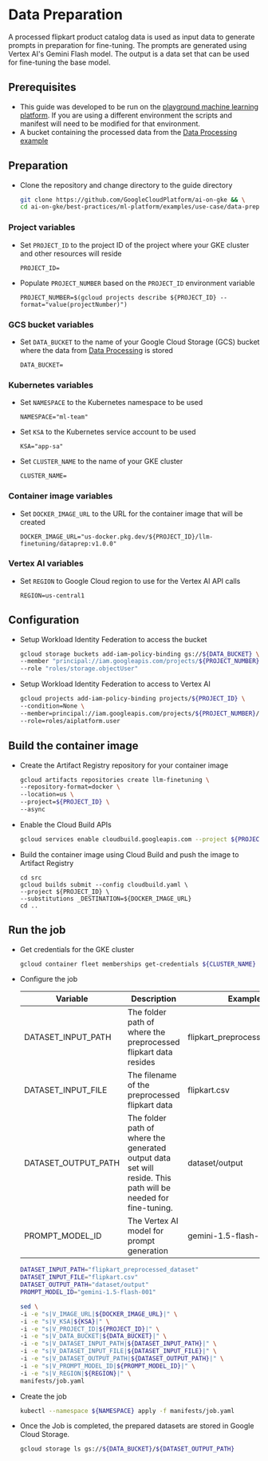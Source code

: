 # Data Preparation

A processed flipkart product catalog data is used as input data to generate prompts in preparation for fine-tuning.
The prompts are generated using Vertex AI's Gemini Flash model. The output is a data set that can be used for fine-tuning
the base model.

## Prerequisites

- This guide was developed to be run on the [playground machine learning platform](/best-practices/ml-platform/examples/platform/playground/README.md). If you are using a different environment the scripts and manifest will need to be modified for that environment.
- A bucket containing the processed data from the [Data Processing example](../../data-processing/ray)

## Preparation

- Clone the repository and change directory to the guide directory

  ```sh
  git clone https://github.com/GoogleCloudPlatform/ai-on-gke && \
  cd ai-on-gke/best-practices/ml-platform/examples/use-case/data-preparation/gemma-it
  ```

### Project variables

- Set `PROJECT_ID` to the project ID of the project where your GKE cluster and other resources will reside

  ```
  PROJECT_ID=
  ```

- Populate `PROJECT_NUMBER` based on the `PROJECT_ID` environment variable

  ```
  PROJECT_NUMBER=$(gcloud projects describe ${PROJECT_ID} --format="value(projectNumber)")
  ```

### GCS bucket variables

- Set `DATA_BUCKET` to the name of your Google Cloud Storage (GCS) bucket where the data from [Data Processing](../../data-processing/ray) is stored

  ```
  DATA_BUCKET=
  ```

### Kubernetes variables

- Set `NAMESPACE` to the Kubernetes namespace to be used

  ```
  NAMESPACE="ml-team"
  ```

- Set `KSA` to the Kubernetes service account to be used

  ```
  KSA="app-sa"
  ```

- Set `CLUSTER_NAME` to the name of your GKE cluster

  ```
  CLUSTER_NAME=
  ```

### Container image variables

- Set `DOCKER_IMAGE_URL` to the URL for the container image that will be created

  ```
  DOCKER_IMAGE_URL="us-docker.pkg.dev/${PROJECT_ID}/llm-finetuning/dataprep:v1.0.0"
  ```

### Vertex AI variables

- Set `REGION` to Google Cloud region to use for the Vertex AI API calls

  ```
  REGION=us-central1
  ```

## Configuration

- Setup Workload Identity Federation to access the bucket

  ```sh
  gcloud storage buckets add-iam-policy-binding gs://${DATA_BUCKET} \
  --member "principal://iam.googleapis.com/projects/${PROJECT_NUMBER}/locations/global/workloadIdentityPools/${PROJECT_ID}.svc.id.goog/subject/ns/${NAMESPACE}/sa/${KSA}" \
  --role "roles/storage.objectUser"
  ```

- Setup Workload Identity Federation to access to Vertex AI

  ```sh
  gcloud projects add-iam-policy-binding projects/${PROJECT_ID} \
  --condition=None \
  --member=principal://iam.googleapis.com/projects/${PROJECT_NUMBER}/locations/global/workloadIdentityPools/${PROJECT_ID}.svc.id.goog/subject/ns/${NAMESPACE}/sa/${KSA} \
  --role=roles/aiplatform.user
  ```

## Build the container image

- Create the Artifact Registry repository for your container image

  ```sh
  gcloud artifacts repositories create llm-finetuning \
  --repository-format=docker \
  --location=us \
  --project=${PROJECT_ID} \
  --async
  ```

- Enable the Cloud Build APIs

  ```sh
  gcloud services enable cloudbuild.googleapis.com --project ${PROJECT_ID}
  ```

- Build the container image using Cloud Build and push the image to Artifact Registry

  ```
  cd src
  gcloud builds submit --config cloudbuild.yaml \
  --project ${PROJECT_ID} \
  --substitutions _DESTINATION=${DOCKER_IMAGE_URL}
  cd ..
  ```

## Run the job

- Get credentials for the GKE cluster

  ```sh
  gcloud container fleet memberships get-credentials ${CLUSTER_NAME} --project ${PROJECT_ID}
  ```

- Configure the job

  | Variable            | Description                                                                                                   | Example                       |
  | ------------------- | ------------------------------------------------------------------------------------------------------------- | ----------------------------- |
  | DATASET_INPUT_PATH  | The folder path of where the preprocessed flipkart data resides                                               | flipkart_preprocessed_dataset |
  | DATASET_INPUT_FILE  | The filename of the preprocessed flipkart data                                                                | flipkart.csv                  |
  | DATASET_OUTPUT_PATH | The folder path of where the generated output data set will reside. This path will be needed for fine-tuning. | dataset/output                |
  | PROMPT_MODEL_ID     | The Vertex AI model for prompt generation                                                                     | gemini-1.5-flash-001          |

  ```sh
  DATASET_INPUT_PATH="flipkart_preprocessed_dataset"
  DATASET_INPUT_FILE="flipkart.csv"
  DATASET_OUTPUT_PATH="dataset/output"
  PROMPT_MODEL_ID="gemini-1.5-flash-001"
  ```

  ```sh
  sed \
  -i -e "s|V_IMAGE_URL|${DOCKER_IMAGE_URL}|" \
  -i -e "s|V_KSA|${KSA}|" \
  -i -e "s|V_PROJECT_ID|${PROJECT_ID}|" \
  -i -e "s|V_DATA_BUCKET|${DATA_BUCKET}|" \
  -i -e "s|V_DATASET_INPUT_PATH|${DATASET_INPUT_PATH}|" \
  -i -e "s|V_DATASET_INPUT_FILE|${DATASET_INPUT_FILE}|" \
  -i -e "s|V_DATASET_OUTPUT_PATH|${DATASET_OUTPUT_PATH}|" \
  -i -e "s|V_PROMPT_MODEL_ID|${PROMPT_MODEL_ID}|" \
  -i -e "s|V_REGION|${REGION}|" \
  manifests/job.yaml
  ```

- Create the job

  ```sh
  kubectl --namespace ${NAMESPACE} apply -f manifests/job.yaml
  ```

- Once the Job is completed, the prepared datasets are stored in Google Cloud Storage.

  ```sh
  gcloud storage ls gs://${DATA_BUCKET}/${DATASET_OUTPUT_PATH}
  ```
